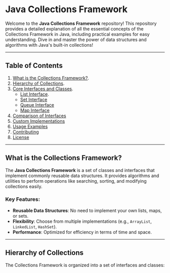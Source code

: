 # Java Collections Framework

Welcome to the **Java Collections Framework** repository! This repository provides a detailed explanation of all the essential concepts of the Collections Framework in Java, including practical examples for easy understanding. Dive in and master the power of data structures and algorithms with Java's built-in collections!

---

## Table of Contents

1. [What is the Collections Framework?](#what-is-the-collections-framework.).
2. [Hierarchy of Collections](#hierarchy-of-collections.).
3. [Core Interfaces and Classes](#core-interfaces-and-classes.).
    - [List Interface](#list-interface.).
    - [Set Interface](#set-interface.)
    - [Queue Interface](#queue-interface.)
    - [Map Interface](#map-interface.)
4. [Comparison of Interfaces](#comparison-of-interfaces.)
5. [Custom Implementations](#custom-implementations)
6. [Usage Examples](#usage-examples)
7. [Contributing](#contributing)
8. [License](#license)

---

## What is the Collections Framework?

The **Java Collections Framework** is a set of classes and interfaces that implement commonly reusable data structures. It provides algorithms and utilities to perform operations like searching, sorting, and modifying collections easily.

### Key Features:
- **Reusable Data Structures**: No need to implement your own lists, maps, or sets.
- **Flexibility**: Choose from multiple implementations (e.g., `ArrayList`, `LinkedList`, `HashSet`).
- **Performance**: Optimized for efficiency in terms of time and space.

---

## Hierarchy of Collections

The Collections Framework is organized into a set of interfaces and classes:
